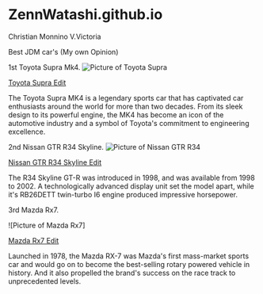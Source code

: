 # ZennWatashi.github.io
Christian Monnino V.Victoria

Best JDM car's (My own Opinion)

1st Toyota Supra Mk4.
![Picture of Toyota Supra](![image](https://github.com/ZennWatashi/ZennWatashi.github.io/assets/152352625/53822b25-53d0-4f64-8d95-f07f89ac6933)
)

[Toyota Supra Edit](https://youtu.be/tKqq6SAb_1M?si=wXPo0eDB9LC3TBkp)

The Toyota Supra MK4 is a legendary sports car that has captivated car enthusiasts around the world for more than two decades. From its sleek design to its powerful engine, the MK4 has become an icon of the automotive industry and a symbol of Toyota's commitment to engineering excellence.
 
2nd Nissan GTR R34 Skyline.
![Picture of Nissan GTR R34](![image](https://github.com/ZennWatashi/ZennWatashi.github.io/assets/152352625/053905e4-072d-47fb-a683-17c290045eef)
)
  
[Nissan GTR R34 Skyline Edit](https://youtu.be/0Ff5jCvkwGk?si=__aI2GyHkMCxRuon)

The R34 Skyline GT-R was introduced in 1998, and was available from 1998 to 2002. A technologically advanced display unit set the model apart, while it's RB26DETT twin-turbo I6 engine produced impressive horsepower.

3rd Mazda Rx7.

![Picture of Mazda Rx7]

[Mazda Rx7 Edit](https://youtu.be/MHPCM2sqbOM?si=pcBpISOeJtSBD88y)

Launched in 1978, the Mazda RX-7 was Mazda's first mass-market sports car and would go on to become the best-selling rotary powered vehicle in history. And it also propelled the brand's success on the race track to unprecedented levels.
